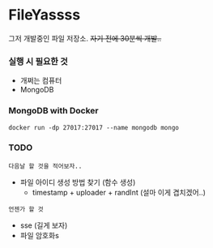# FileYassss
그저 개발중인 파일 저장소. ~~자기 전에 30분씩 개발..~~

### 실행 시 필요한 것
- 개쩌는 컴퓨터
- MongoDB

### MongoDB with Docker
```
docker run -dp 27017:27017 --name mongodb mongo
```

### TODO
`다음날 할 것을 적어보자..`
- 파일 아이디 생성 방법 찾기 (함수 생성)
  - timestamp + uploader + randInt (설마 이게 겹치겠어..)


`언젠가 할 것`
- sse (길게 보자)
- 파일 암호화s